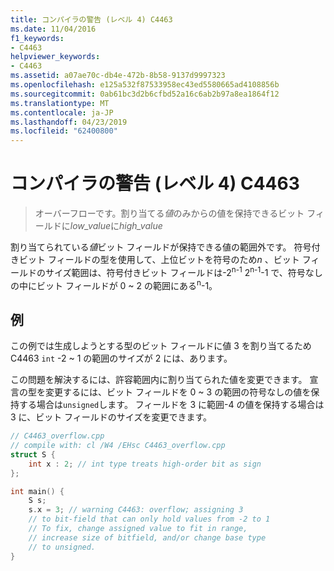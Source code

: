 ```yaml
---
title: コンパイラの警告 (レベル 4) C4463
ms.date: 11/04/2016
f1_keywords:
- C4463
helpviewer_keywords:
- C4463
ms.assetid: a07ae70c-db4e-472b-8b58-9137d9997323
ms.openlocfilehash: e125a532f87533958ec43ed5580665ad4108856b
ms.sourcegitcommit: 0ab61bc3d2b6cfbd52a16c6ab2b97a8ea1864f12
ms.translationtype: MT
ms.contentlocale: ja-JP
ms.lasthandoff: 04/23/2019
ms.locfileid: "62400800"
---
```

# <a name="compiler-warning-level-4-c4463"></a>コンパイラの警告 (レベル 4) C4463

> オーバーフローです。割り当てる*値*のみからの値を保持できるビット フィールドに*low_value*に*high_value*

割り当てられている*値*ビット フィールドが保持できる値の範囲外です。 符号付きビット フィールドの型を使用して、上位ビットを符号のため*n* 、ビット フィールドのサイズ範囲は、符号付きビット フィールドは-2<sup>n-1</sup> 2<sup>n-1</sup>-1 で、符号なしの中にビット フィールドが 0 ~ 2 の範囲にある<sup>n</sup>-1。

## <a name="example"></a>例

この例では生成しようとする型のビット フィールドに値 3 を割り当てるため C4463 `int` -2 ~ 1 の範囲のサイズが 2 には、あります。

この問題を解決するには、許容範囲内に割り当てられた値を変更できます。 宣言の型を変更するには、ビット フィールドを 0 ~ 3 の範囲の符号なしの値を保持する場合は`unsigned`します。 フィールドを 3 に範囲-4 の値を保持する場合は 3 に、ビット フィールドのサイズを変更できます。

```cpp
// C4463_overflow.cpp
// compile with: cl /W4 /EHsc C4463_overflow.cpp
struct S {
    int x : 2; // int type treats high-order bit as sign
};

int main() {
    S s;
    s.x = 3; // warning C4463: overflow; assigning 3
    // to bit-field that can only hold values from -2 to 1
    // To fix, change assigned value to fit in range,
    // increase size of bitfield, and/or change base type
    // to unsigned.
}
```
